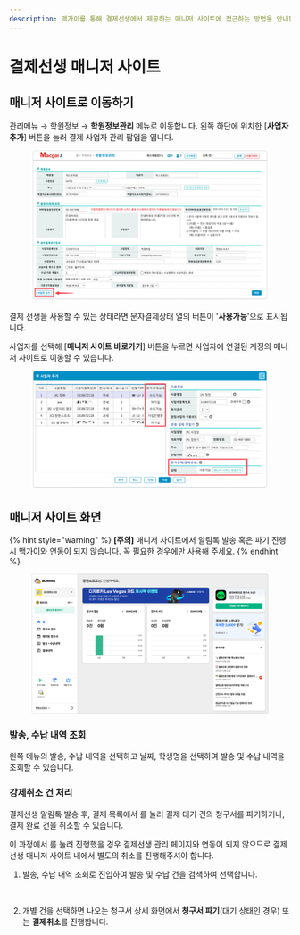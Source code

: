 ```yaml
---
description: 맥가이를 통해 결제선생에서 제공하는 매니저 사이트에 접근하는 방법을 안내합니다.
---
```


# 결제선생 매니저 사이트

## **매니저 사이트로 이동하기**

관리메뉴 → 학원정보 → **학원정보관리** 메뉴로 이동합니다. 왼쪽 하단에 위치한 \[**사업자 추가**] 버튼을 눌러 결제 사업자 관리 팝업을 엽니다.

<figure><img src="../../.gitbook/assets/CleanShot 2024-09-25 at 18.28.09 (1).png" alt=""><figcaption></figcaption></figure>

결제 선생을 사용할 수 있는 상태라면 문자결제상태 열의 버튼이 '**사용가능**'으로 표시됩니다.&#x20;

사업자를 선택해 \[**매니저 사이트 바로가기**] 버튼을 누르면 사업자에 연결된 계정의 매니저 사이트로 이동할 수 있습니다.

<div align="left">

<figure><img src="../../.gitbook/assets/CleanShot 2024-09-25 at 18.32.23.png" alt=""><figcaption></figcaption></figure>

</div>

## **매니저 사이트 화면**

{% hint style="warning" %}
**\[주의]** 매니저 사이트에서 알림톡 발송 혹은 파기 진행 시 맥가이와 연동이 되지 않습니다. 꼭 필요한 경우에만 사용해 주세요.
{% endhint %}

<figure><img src="../../.gitbook/assets/image (213).png" alt=""><figcaption></figcaption></figure>

### **발송, 수납 내역 조회**

왼쪽 메뉴의 발송, 수납 내역을 선택하고 날짜, 학생명을 선택하여 발송 및 수납 내역을 조회할 수 있습니다.

### **강제취소 건 처리**

결제선생 알림톡 발송 후, 결제 목록에서 <img src="../../.gitbook/assets/btn_결제취소.png" alt="" data-size="line">를 눌러 결제 대기 건의 청구서를 파기하거나, 결제 완료 건을 취소할 수 있습니다.&#x20;

이 과정에서 <img src="../../.gitbook/assets/btn_강제취소.png" alt="" data-size="line">를 눌러 진행했을 경우 결제선생 관리 페이지와 연동이 되지 않으므로 결제 선생 매니저 사이트 내에서 별도의 취소를 진행해주셔야 합니다.

1. 발송, 수납 내역 조회로 진입하여 발송 및 수납 건을 검색하여 선택합니다.&#x20;

<figure><img src="../../.gitbook/assets/강제취소 건 처리-1.png" alt=""><figcaption></figcaption></figure>

2. 개별 건을 선택하면 나오는 청구서 상세 화면에서 **청구서 파기**(대기 상태인 경우) 또는 **결제취소**를 진행합니다.&#x20;

<figure><img src="../../.gitbook/assets/강제취소 건 처리-2.png" alt=""><figcaption></figcaption></figure>

